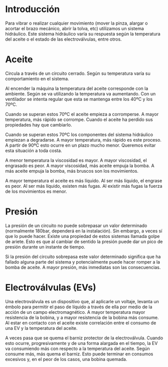 # Introducción

Para vibrar o realizar cualquier movimiento (mover la pinza, alargar o acortar
el brazo mecánico, abrir la tolva, etc) utilizamos un sistema hidráulico.
Este sistema hidráulico varía su respuesta según la temperatura del aceite o
el estado de las electroválvulas, entre otros.

# Aceite

Circula a través de un circuito cerrado. Según su temperatura varía su
comportamiento en el sistema.

Al encender la máquina la temperatura del aceite corresponde con la ambiente.
Según se va utilizando la temperatura va aumentando. Con un ventilador se
intenta regular que esta se mantenga entre los 40ºC y los 70ºC.

Cuando se superan estos 70ºC el aceite empieza a corromperse. A mayor
temperatura, más rápido se corrompe. Cuando el aceite ha perdido sus
propiedades hay que cambiarlo.

Cuando se superan estos 70ºC los componentes del sistema hidráulico empiezan a
degradarse. A mayor temperatura, más rápido es este proceso. A partir de 90ºC
esto ocurre en un plazo mucho menor. Queremos evitar esta situación a toda
costa.

A menor temperatura la viscosidad es mayor. A mayor viscosidad, el engrasado
es peor. A mayor viscosidad, más aceite empuja la bomba.
A más aceite empuja la bomba, más bruscos son los movimientos.

A mayor temperatura el aceite es más líquido. Al ser más líquido, el engrase
es peor. Al ser más líquido, existen más fugas. Al existir más fugas la
fuerza de los movimientos es menor.

# Presión

La presión de un circuito no puede sobrepasar un valor determinado
(normalmente 180bar, dependerá en la instalación). Sin embargo, a veces sí que
lo puede hacer. Existe una propiedad de estos sistemas llamada golpe de ariete.
Esto es que al cambiar de sentido la presión puede dar un pico de presión durante
un instante de tiempo.

Si la presión del circuito sobrepasa este valor determinado significa
que ha fallado alguna parte del sistema y potencialmente puede hacer romper a
la bomba de aceite. A mayor presión, más inmediatas son las consecuencias.

# Electroválvulas (EVs)

Una electroválvula es un dispositivo que, al aplicarle un voltaje, levanta
un émbolo para permitir el paso de líquido a través de ella por medio de la
acción de un campo electromagnético. A mayor temperatura mayor resistencia
de la bobina, y a mayor resistencia de la bobina más consume. Al estar en
contacto con el aceite existe correlación entre el consumo de una EV y la
temperatura del aceite.

A veces pasa que se quema el barniz protector de la electroválvula. Cuando
esto ocurre, progresivamente y de una forma alargada en el tiempo, la EV
va consumiendo más con respecto a la temperatura del aceite. Según consume
más, más quema el barniz. Esto puede terminar en consumos excesivos y, en
el peor de los casos, una bobina quemada.
